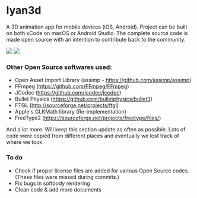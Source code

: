 # Iyan3d
A 3D animation app for mobile devices (iOS, Android). Project can be built on both xCode on macOS or Android Studio. The complete source code is made open source with an intention to contribute back to the community. 

![](screenshots/screen1.png)
![](screenshots/screen2.png)

### Other Open Source softwares used:
* Open Asset Import Library (assimp - https://github.com/assimp/assimp) 
* FFmpeg (https://github.com/FFmpeg/FFmpeg)
* JCodec (https://github.com/jcodec/jcodec)
* Bullet Physics (https://github.com/bulletphysics/bullet3)
* FTGL (http://sourceforge.net/projects/ftgl)
* Apple's GLKMath library (Re-implementation)
* FreeType2 (https://sourceforge.net/projects/freetype/files/)

And a lot more. Will keep this section update as often as possible. Lots of code were copied from different places and eventually we lost track of where we took. 

### To do
* Check if proper license files are added for various Open Source codes. (These files were missed during commits.)
* Fix bugs in softbody rendering
* Clean code & add more documents
